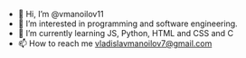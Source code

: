 - 👋 Hi, I’m @vmanoilov11
- 👀 I’m interested in programming and software engineering.
- 🌱 I’m currently learning JS, Python, HTML and CSS and C
- 📫 How to reach me vladislavmanoilov7@gmail.com


<!---
vmanoilov11/vmanoilov11 is a ✨ special ✨ repository because its `README.md` (this file) appears on your GitHub profile.
You can click the Preview link to take a look at your changes.
--->

